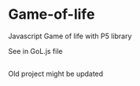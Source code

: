 # Game-of-life

Javascript Game of life with P5 library 

See in GoL.js file

##

Old project might be updated
